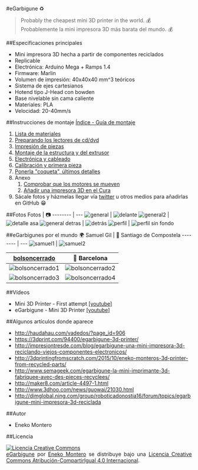 #eGarbigune :recycle:
 > Probably the cheapest mini 3D printer in the world. :moneybag:<br/>
 > Probablemente la mini impresora 3D más barata del mundo. :moneybag:

##Especificaciones principales
 - Mini impresora 3D hecha a partir de componentes reciclados
 - Replicable
 - Electrónica: Arduino Mega + Ramps 1.4
 - Firmware: Marlin
 - Volumen de impresión: 40x40x40 mm^3 teóricos
 - Sistema de ejes cartesianos
 - Hotend tipo J-Head con bowden
 - Base nivelable sin cama caliente
 - Materiales: PLA
 - Velocidad: 20-40mm/s

##Instrucciones de montaje
[Índice - Guía de montaje](http://haudahau.com/vadedos/?p=906)
 1. [Lista de materiales](http://haudahau.com/vadedos/?p=952)
 2. [Preparando los lectores de cd/dvd](http://haudahau.com/vadedos/?p=982)
 3. [Impresión de piezas](http://haudahau.com/vadedos/?p=1000)
 4. [Montaje de la estructura y del extrusor](http://haudahau.com/vadedos/?p=1026)
 5. [Electrónica y cableado](http://haudahau.com/vadedos/?p=1057)
 6. [Calibración y primera pieza](http://haudahau.com/vadedos/?p=1081)
 7. [Ponerla "coqueta", últimos detalles](http://haudahau.com/vadedos/?p=1115)
 8. Anexo
	 1. [Comprobar que los motores se mueven](http://haudahau.com/vadedos/?p=843)
	 2. [Añadir una impresora 3D en el Cura](http://haudahau.com/vadedos/?p=1095)
 9. Sácale fotos y házmelas llegar vía [twitter](https://twitter.com/enekomontero) u otros medios para añadirlas en GitHub :grin:

##Fotos
Fotos | :camera:
-------- | ---
![general](https://github.com/EnekoMontero/eGarbigune/blob/master/Fotos/eg_general.jpg)  | ![delante](https://github.com/EnekoMontero/eGarbigune/blob/master/Fotos/eg_delante.jpg) 
![general2](https://github.com/EnekoMontero/eGarbigune/blob/master/Fotos/eg_general2.jpg) | ![detalle asa](https://github.com/EnekoMontero/eGarbigune/blob/master/Fotos/eg_detalle_asa.jpg) 
![general detras](https://github.com/EnekoMontero/eGarbigune/blob/master/Fotos/eg_general_detras.jpg)  | ![detrás](https://github.com/EnekoMontero/eGarbigune/blob/master/Fotos/eg_detras.jpg) 
![perfil](https://github.com/EnekoMontero/eGarbigune/blob/master/Fotos/eg_perfil.jpg) | ![perfil sin fondo](https://github.com/EnekoMontero/eGarbigune/blob/master/Fotos/eg_sinfondo.jpg) 

##eGarbigunes por el mundo :earth_africa:
Samuel Gil | :round_pushpin: Santiago de Compostela
-------- | ---
![samuel1](https://github.com/EnekoMontero/eGarbigune/blob/master/Fotos/samuel1.jpg)  | ![samuel2](https://github.com/EnekoMontero/eGarbigune/blob/master/Fotos/samuel2.jpg)

[bolsoncerrado](http://print3dforum.com/) | :round_pushpin: Barcelona
-------- | ---
![bolsoncerrado1](https://github.com/EnekoMontero/eGarbigune/blob/master/Fotos/bolsoncerrado1.jpg)  | ![bolsoncerrado2](https://github.com/EnekoMontero/eGarbigune/blob/master/Fotos/bolsoncerrado2.jpg)
![bolsoncerrado3](https://github.com/EnekoMontero/eGarbigune/blob/master/Fotos/bolsoncerrado3.jpg)  | ![bolsoncerrado4](https://github.com/EnekoMontero/eGarbigune/blob/master/Fotos/bolsoncerrado4.jpg)

##Vídeos
 - Mini 3D Printer - First attempt [[youtube]](https://www.youtube.com/watch?v=VHxQsBB6kfk)
 - eGarbigune - Mini 3D Printer [[youtube]](https://www.youtube.com/watch?v=phJxERG1OLM&t=1s)
 
##Algunos artículos donde aparece
 - <http://haudahau.com/vadedos/?page_id=906>
 - <https://3dprint.com/94400/egarbigune-3d-printer/>
 - <http://impresiontresde.com/blog/egarbigune-una-mini-impresora-3d-reciclando-viejos-componentes-electronicos/>
 - <http://3dprintingfromscratch.com/2015/10/eneko-monteros-3d-printer-from-recycled-parts/>
 - <http://www.semageek.com/egarbigune-la-mini-imprimante-3d-fabriquee-avec-des-pieces-recyclees/>
 - <http://maker8.com/article-4497-1.html>
 - <http://www.3dhoo.com/news/guowai/21030.html>
 - <http://dimglobal.ning.com/group/roboticadonostia16/forum/topics/egarbigune-mini-impresora-3d-reciclada>

##Autor
 - Eneko Montero
 
##Licencia
<p style="text-align: justify;"><a href="http://creativecommons.org/licenses/by-sa/4.0/" rel="license"><img style="border-width: 0;" src="https://i.creativecommons.org/l/by-sa/4.0/88x31.png" alt="Licencia Creative Commons" /></a><br/>
<a href="http://haudahau.com/vadedos/?page_id=906" target="_blank">eGarbigune</a> por <a href="https://es.linkedin.com/in/enekomontero" target="_blank" rel="cc:attributionURL">Eneko Montero</a> se distribuye bajo una <a href="http://creativecommons.org/licenses/by-sa/4.0/" target="_blank" rel="license">Licencia Creative Commons Atribución-CompartirIgual 4.0 Internacional</a>.</p>